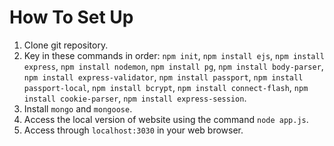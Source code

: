 # How To Set Up

1. Clone git repository.
2. Key in these commands in order:
`npm init`, `npm install ejs`, `npm install express`, `npm install nodemon`, `npm install pg`, `npm install body-parser`,
 `npm install express-validator`, `npm install passport`, `npm install passport-local`, `npm install bcrypt`, `npm install connect-flash`, `npm install cookie-parser`, `npm install express-session`.
3. Install `mongo` and `mongoose`.
4. Access the local version of website using the command `node app.js`.
5. Access through `localhost:3030` in your web browser.
